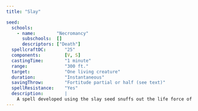 ```yaml
---
title: "Slay"

seed:
  schools:
    - name:        "Necromancy"
      subschools:  []
      descriptors: ["Death"]
  spellcraftDC:       "25"
  components:         [V, S]
  castingTime:        "1 minute"
  range:              "300 ft."
  target:             "One living creature"
  duration:           "Instantaneous"
  savingThrow:        "Fortitude partial or half (see text)"
  spellResistance:    "Yes"
  description:        |
    A spell developed using the slay seed snuffs out the life force of a living creature, killing it instantly. The slay seed kills a creature of up to 80 HD. The subject is entitled to a Fortitude saving throw to survive the attack. If the save is successful, it instead takes {% die_roll 3 6 20 %} points of damage. For each additional 80 HD affected (or each additional creature affected), increase the Spellcraft DC by +8. Alternatively, a caster can use the slay seed in an epic spell to suppress the life force of the target by bestowing {% die_roll 2 4 0 %} negative levels on the target (or half as many negative levels on a successful Fortitude save). For each additional {% die_roll 1 4 0 %} negative levels bestowed, increase the Spellcraft DC by +4. If the subject has at least as many negative levels as Hit Dice, it dies. If the subject survives and the negative levels persist for 24 hours or longer, the subject must make another Fortitude saving throw, or the negative levels are converted to actual level loss.
---
```

